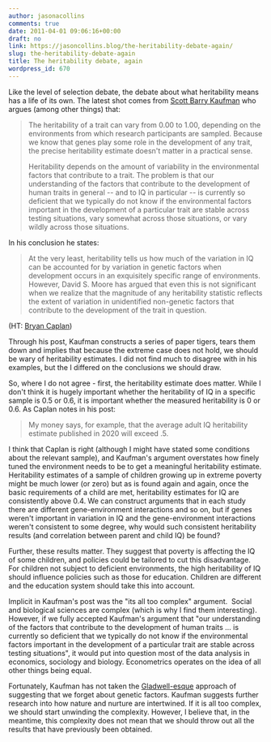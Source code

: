```yaml
---
author: jasonacollins
comments: true
date: 2011-04-01 09:06:16+00:00
draft: no
link: https://jasoncollins.blog/the-heritability-debate-again/
slug: the-heritability-debate-again
title: The heritability debate, again
wordpress_id: 670
---
```


Like the level of selection debate, the debate about what heritability means has a life of its own. The latest shot comes from [Scott Barry Kaufman](http://www.huffingtonpost.com/scott-barry-kaufman/nature-vs-nurture_b_837915.html) who argues (among other things) that:

>The heritability of a trait can vary from 0.00 to 1.00, depending on  the environments from which research participants are sampled. Because  we know that genes play some role in the development of any trait, the  precise heritability estimate doesn't matter in a practical sense.
>
>Heritability depends on the amount of variability in the  environmental factors that contribute to a trait. The problem is that  our understanding of the factors that contribute to the development of  human traits in general -- and to IQ in particular -- is currently so  deficient that we typically do not know if the environmental factors  important in the development of a particular trait are stable across  testing situations, vary somewhat across those situations, or vary  wildly across those situations.

In his conclusion he states:

>At the very least, heritability tells us how much of the variation in IQ  can be accounted for by variation in genetic factors when development  occurs in an exquisitely specific range of environments. However, David  S. Moore has argued that even this is not significant when we realize  that the magnitude of any heritability statistic reflects the extent of  variation in unidentified non-genetic factors that contribute to the  development of the trait in question.

(HT: [Bryan Caplan](http://econlog.econlib.org/archives/2011/03/heritabilities.html))

Through his post, Kaufman constructs a series of paper tigers, tears   them down and implies that because the extreme case does not hold, we   should be wary of heritability estimates. I did not find much to disagree with in his examples, but the I differed on the conclusions we should draw.

So, where I do not agree - first, the heritability estimate does matter. While I don't think it is hugely important whether the heritability of IQ in a specific sample is 0.5 or 0.6, it is important whether the measured heritability is 0 or 0.6. As Caplan notes in his post:

>My money says, for example, that the average adult IQ heritability estimate published in 2020 will exceed .5.

I think that Caplan is right (although I might have stated some conditions about the relevant sample), and Kaufman's argument overstates how finely tuned the environment needs to be to get a meaningful heritability estimate. Heritability estimates of a sample of children growing up in extreme poverty might be much lower (or zero) but as is found again and again, once the basic requirements of a child are met, heritability estimates for IQ are consistently above 0.4. We can construct arguments that in each study there are different gene-environment interactions and so on, but if genes weren't important in variation in IQ and the gene-environment interactions weren't consistent to some degree, why would such consistent heritability results (and correlation between parent and child IQ) be found?

Further, these results matter. They suggest that poverty is affecting the IQ of some children, and policies could be tailored to cut this disadvantage. For children not subject to deficient environments, the high heritability of IQ should influence policies such as those for education. Children are different and the education system should take this into account.

Implicit in Kaufman's post was the "its all too complex" argument.  Social and biological sciences are complex (which is why I find them interesting). However, if we fully accepted Kaufman's argument that "our understanding of the factors that contribute to the development of   human traits ... is currently so   deficient that we typically do not know if the environmental factors   important in the development of a particular trait are stable across   testing situations", it would put into question most of the data analysis in economics, sociology and biology. Econometrics operates on the idea of all other things being equal.

Fortunately, Kaufman has not taken the [Gladwell-esque](https://jasoncollins.blog/gladwells-outliers/) approach of suggesting that we forget about genetic factors. Kaufman suggests further research into how nature and nurture are intertwined. If it is all too complex, we should start unwinding the complexity. However, I believe that, in the meantime, this complexity does not mean that we should throw out all the results that have previously been obtained.
